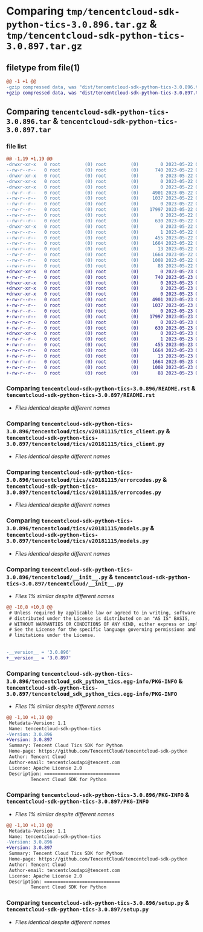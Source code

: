 # Comparing `tmp/tencentcloud-sdk-python-tics-3.0.896.tar.gz` & `tmp/tencentcloud-sdk-python-tics-3.0.897.tar.gz`

## filetype from file(1)

```diff
@@ -1 +1 @@
-gzip compressed data, was "dist/tencentcloud-sdk-python-tics-3.0.896.tar", last modified: Mon May 22 00:34:58 2023, max compression
+gzip compressed data, was "dist/tencentcloud-sdk-python-tics-3.0.897.tar", last modified: Tue May 23 02:33:45 2023, max compression
```

## Comparing `tencentcloud-sdk-python-tics-3.0.896.tar` & `tencentcloud-sdk-python-tics-3.0.897.tar`

### file list

```diff
@@ -1,19 +1,19 @@
-drwxr-xr-x   0 root         (0) root         (0)        0 2023-05-22 00:34:58.000000 tencentcloud-sdk-python-tics-3.0.896/
--rw-r--r--   0 root         (0) root         (0)      740 2023-05-22 00:34:58.000000 tencentcloud-sdk-python-tics-3.0.896/README.rst
-drwxr-xr-x   0 root         (0) root         (0)        0 2023-05-22 00:34:58.000000 tencentcloud-sdk-python-tics-3.0.896/tencentcloud/
-drwxr-xr-x   0 root         (0) root         (0)        0 2023-05-22 00:34:58.000000 tencentcloud-sdk-python-tics-3.0.896/tencentcloud/tics/
-drwxr-xr-x   0 root         (0) root         (0)        0 2023-05-22 00:34:58.000000 tencentcloud-sdk-python-tics-3.0.896/tencentcloud/tics/v20181115/
--rw-r--r--   0 root         (0) root         (0)     4901 2023-05-22 00:34:58.000000 tencentcloud-sdk-python-tics-3.0.896/tencentcloud/tics/v20181115/tics_client.py
--rw-r--r--   0 root         (0) root         (0)     1037 2023-05-22 00:34:58.000000 tencentcloud-sdk-python-tics-3.0.896/tencentcloud/tics/v20181115/errorcodes.py
--rw-r--r--   0 root         (0) root         (0)        0 2023-05-22 00:34:58.000000 tencentcloud-sdk-python-tics-3.0.896/tencentcloud/tics/v20181115/__init__.py
--rw-r--r--   0 root         (0) root         (0)    17997 2023-05-22 00:34:58.000000 tencentcloud-sdk-python-tics-3.0.896/tencentcloud/tics/v20181115/models.py
--rw-r--r--   0 root         (0) root         (0)        0 2023-05-22 00:34:58.000000 tencentcloud-sdk-python-tics-3.0.896/tencentcloud/tics/__init__.py
--rw-r--r--   0 root         (0) root         (0)      630 2023-05-22 00:34:58.000000 tencentcloud-sdk-python-tics-3.0.896/tencentcloud/__init__.py
-drwxr-xr-x   0 root         (0) root         (0)        0 2023-05-22 00:34:58.000000 tencentcloud-sdk-python-tics-3.0.896/tencentcloud_sdk_python_tics.egg-info/
--rw-r--r--   0 root         (0) root         (0)        1 2023-05-22 00:34:58.000000 tencentcloud-sdk-python-tics-3.0.896/tencentcloud_sdk_python_tics.egg-info/dependency_links.txt
--rw-r--r--   0 root         (0) root         (0)      455 2023-05-22 00:34:58.000000 tencentcloud-sdk-python-tics-3.0.896/tencentcloud_sdk_python_tics.egg-info/SOURCES.txt
--rw-r--r--   0 root         (0) root         (0)     1664 2023-05-22 00:34:58.000000 tencentcloud-sdk-python-tics-3.0.896/tencentcloud_sdk_python_tics.egg-info/PKG-INFO
--rw-r--r--   0 root         (0) root         (0)       13 2023-05-22 00:34:58.000000 tencentcloud-sdk-python-tics-3.0.896/tencentcloud_sdk_python_tics.egg-info/top_level.txt
--rw-r--r--   0 root         (0) root         (0)     1664 2023-05-22 00:34:58.000000 tencentcloud-sdk-python-tics-3.0.896/PKG-INFO
--rw-r--r--   0 root         (0) root         (0)     1008 2023-05-22 00:34:58.000000 tencentcloud-sdk-python-tics-3.0.896/setup.py
--rw-r--r--   0 root         (0) root         (0)       88 2023-05-22 00:34:58.000000 tencentcloud-sdk-python-tics-3.0.896/setup.cfg
+drwxr-xr-x   0 root         (0) root         (0)        0 2023-05-23 02:33:45.000000 tencentcloud-sdk-python-tics-3.0.897/
+-rw-r--r--   0 root         (0) root         (0)      740 2023-05-23 02:33:45.000000 tencentcloud-sdk-python-tics-3.0.897/README.rst
+drwxr-xr-x   0 root         (0) root         (0)        0 2023-05-23 02:33:45.000000 tencentcloud-sdk-python-tics-3.0.897/tencentcloud/
+drwxr-xr-x   0 root         (0) root         (0)        0 2023-05-23 02:33:45.000000 tencentcloud-sdk-python-tics-3.0.897/tencentcloud/tics/
+drwxr-xr-x   0 root         (0) root         (0)        0 2023-05-23 02:33:45.000000 tencentcloud-sdk-python-tics-3.0.897/tencentcloud/tics/v20181115/
+-rw-r--r--   0 root         (0) root         (0)     4901 2023-05-23 02:33:45.000000 tencentcloud-sdk-python-tics-3.0.897/tencentcloud/tics/v20181115/tics_client.py
+-rw-r--r--   0 root         (0) root         (0)     1037 2023-05-23 02:33:45.000000 tencentcloud-sdk-python-tics-3.0.897/tencentcloud/tics/v20181115/errorcodes.py
+-rw-r--r--   0 root         (0) root         (0)        0 2023-05-23 02:33:45.000000 tencentcloud-sdk-python-tics-3.0.897/tencentcloud/tics/v20181115/__init__.py
+-rw-r--r--   0 root         (0) root         (0)    17997 2023-05-23 02:33:45.000000 tencentcloud-sdk-python-tics-3.0.897/tencentcloud/tics/v20181115/models.py
+-rw-r--r--   0 root         (0) root         (0)        0 2023-05-23 02:33:45.000000 tencentcloud-sdk-python-tics-3.0.897/tencentcloud/tics/__init__.py
+-rw-r--r--   0 root         (0) root         (0)      630 2023-05-23 02:33:45.000000 tencentcloud-sdk-python-tics-3.0.897/tencentcloud/__init__.py
+drwxr-xr-x   0 root         (0) root         (0)        0 2023-05-23 02:33:45.000000 tencentcloud-sdk-python-tics-3.0.897/tencentcloud_sdk_python_tics.egg-info/
+-rw-r--r--   0 root         (0) root         (0)        1 2023-05-23 02:33:45.000000 tencentcloud-sdk-python-tics-3.0.897/tencentcloud_sdk_python_tics.egg-info/dependency_links.txt
+-rw-r--r--   0 root         (0) root         (0)      455 2023-05-23 02:33:45.000000 tencentcloud-sdk-python-tics-3.0.897/tencentcloud_sdk_python_tics.egg-info/SOURCES.txt
+-rw-r--r--   0 root         (0) root         (0)     1664 2023-05-23 02:33:45.000000 tencentcloud-sdk-python-tics-3.0.897/tencentcloud_sdk_python_tics.egg-info/PKG-INFO
+-rw-r--r--   0 root         (0) root         (0)       13 2023-05-23 02:33:45.000000 tencentcloud-sdk-python-tics-3.0.897/tencentcloud_sdk_python_tics.egg-info/top_level.txt
+-rw-r--r--   0 root         (0) root         (0)     1664 2023-05-23 02:33:45.000000 tencentcloud-sdk-python-tics-3.0.897/PKG-INFO
+-rw-r--r--   0 root         (0) root         (0)     1008 2023-05-23 02:33:45.000000 tencentcloud-sdk-python-tics-3.0.897/setup.py
+-rw-r--r--   0 root         (0) root         (0)       88 2023-05-23 02:33:45.000000 tencentcloud-sdk-python-tics-3.0.897/setup.cfg
```

### Comparing `tencentcloud-sdk-python-tics-3.0.896/README.rst` & `tencentcloud-sdk-python-tics-3.0.897/README.rst`

 * *Files identical despite different names*

### Comparing `tencentcloud-sdk-python-tics-3.0.896/tencentcloud/tics/v20181115/tics_client.py` & `tencentcloud-sdk-python-tics-3.0.897/tencentcloud/tics/v20181115/tics_client.py`

 * *Files identical despite different names*

### Comparing `tencentcloud-sdk-python-tics-3.0.896/tencentcloud/tics/v20181115/errorcodes.py` & `tencentcloud-sdk-python-tics-3.0.897/tencentcloud/tics/v20181115/errorcodes.py`

 * *Files identical despite different names*

### Comparing `tencentcloud-sdk-python-tics-3.0.896/tencentcloud/tics/v20181115/models.py` & `tencentcloud-sdk-python-tics-3.0.897/tencentcloud/tics/v20181115/models.py`

 * *Files identical despite different names*

### Comparing `tencentcloud-sdk-python-tics-3.0.896/tencentcloud/__init__.py` & `tencentcloud-sdk-python-tics-3.0.897/tencentcloud/__init__.py`

 * *Files 1% similar despite different names*

```diff
@@ -10,8 +10,8 @@
 # Unless required by applicable law or agreed to in writing, software
 # distributed under the License is distributed on an "AS IS" BASIS,
 # WITHOUT WARRANTIES OR CONDITIONS OF ANY KIND, either express or implied.
 # See the License for the specific language governing permissions and
 # limitations under the License.
 
 
-__version__ = '3.0.896'
+__version__ = '3.0.897'
```

### Comparing `tencentcloud-sdk-python-tics-3.0.896/tencentcloud_sdk_python_tics.egg-info/PKG-INFO` & `tencentcloud-sdk-python-tics-3.0.897/tencentcloud_sdk_python_tics.egg-info/PKG-INFO`

 * *Files 1% similar despite different names*

```diff
@@ -1,10 +1,10 @@
 Metadata-Version: 1.1
 Name: tencentcloud-sdk-python-tics
-Version: 3.0.896
+Version: 3.0.897
 Summary: Tencent Cloud Tics SDK for Python
 Home-page: https://github.com/TencentCloud/tencentcloud-sdk-python
 Author: Tencent Cloud
 Author-email: tencentcloudapi@tencent.com
 License: Apache License 2.0
 Description: ============================
         Tencent Cloud SDK for Python
```

### Comparing `tencentcloud-sdk-python-tics-3.0.896/PKG-INFO` & `tencentcloud-sdk-python-tics-3.0.897/PKG-INFO`

 * *Files 1% similar despite different names*

```diff
@@ -1,10 +1,10 @@
 Metadata-Version: 1.1
 Name: tencentcloud-sdk-python-tics
-Version: 3.0.896
+Version: 3.0.897
 Summary: Tencent Cloud Tics SDK for Python
 Home-page: https://github.com/TencentCloud/tencentcloud-sdk-python
 Author: Tencent Cloud
 Author-email: tencentcloudapi@tencent.com
 License: Apache License 2.0
 Description: ============================
         Tencent Cloud SDK for Python
```

### Comparing `tencentcloud-sdk-python-tics-3.0.896/setup.py` & `tencentcloud-sdk-python-tics-3.0.897/setup.py`

 * *Files identical despite different names*

